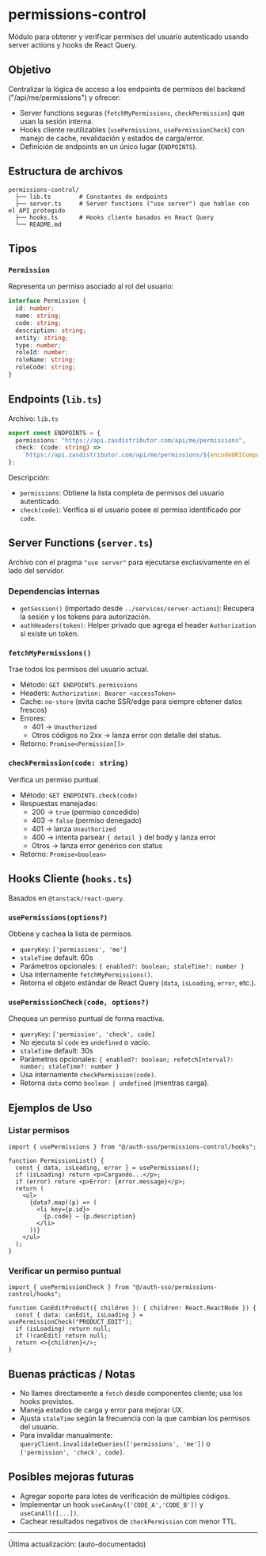 # permissions-control

Módulo para obtener y verificar permisos del usuario autenticado usando server actions y hooks de React Query.

## Objetivo

Centralizar la lógica de acceso a los endpoints de permisos del backend ("/api/me/permissions") y ofrecer:

- Server functions seguras (`fetchMyPermissions`, `checkPermission`) que usan la sesión interna.
- Hooks cliente reutilizables (`usePermissions`, `usePermissionCheck`) con manejo de cache, revalidación y estados de carga/error.
- Definición de endpoints en un único lugar (`ENDPOINTS`).

## Estructura de archivos

```
permissions-control/
  ├── lib.ts        # Constantes de endpoints
  ├── server.ts     # Server functions ("use server") que hablan con el API protegido
  ├── hooks.ts      # Hooks cliente basados en React Query
  └── README.md
```

## Tipos

### `Permission`

Representa un permiso asociado al rol del usuario:

```ts
interface Permission {
  id: number;
  name: string;
  code: string;
  description: string;
  entity: string;
  type: number;
  roleId: number;
  roleName: string;
  roleCode: string;
}
```

## Endpoints (`lib.ts`)

Archivo: `lib.ts`

```ts
export const ENDPOINTS = {
  permissions: "https://api.zasdistributor.com/api/me/permissions",
  check: (code: string) =>
    `https://api.zasdistributor.com/api/me/permissions/${encodeURIComponent(code)}/check`,
};
```

Descripción:

- `permissions`: Obtiene la lista completa de permisos del usuario autenticado.
- `check(code)`: Verifica si el usuario posee el permiso identificado por `code`.

## Server Functions (`server.ts`)

Archivo con el pragma `"use server"` para ejecutarse exclusivamente en el lado del servidor.

### Dependencias internas

- `getSession()` (importado desde `../services/server-actions`): Recupera la sesión y los tokens para autorización.
- `authHeaders(token)`: Helper privado que agrega el header `Authorization` si existe un token.

### `fetchMyPermissions()`

Trae todos los permisos del usuario actual.

- Método: `GET ENDPOINTS.permissions`
- Headers: `Authorization: Bearer <accessToken>`
- Cache: `no-store` (evita cache SSR/edge para siempre obtener datos frescos)
- Errores:
  - 401 -> `Unauthorized`
  - Otros códigos no 2xx -> lanza error con detalle del status.
- Retorno: `Promise<Permission[]>`

### `checkPermission(code: string)`

Verifica un permiso puntual.

- Método: `GET ENDPOINTS.check(code)`
- Respuestas manejadas:
  - 200 -> `true` (permiso concedido)
  - 403 -> `false` (permiso denegado)
  - 401 -> lanza `Unauthorized`
  - 400 -> intenta parsear `{ detail }` del body y lanza error
  - Otros -> lanza error genérico con status
- Retorno: `Promise<boolean>`

## Hooks Cliente (`hooks.ts`)

Basados en `@tanstack/react-query`.

### `usePermissions(options?)`

Obtiene y cachea la lista de permisos.

- `queryKey`: `['permissions', 'me']`
- `staleTime` default: 60s
- Parámetros opcionales: `{ enabled?: boolean; staleTime?: number }`
- Usa internamente `fetchMyPermissions()`.
- Retorna el objeto estándar de React Query (`data`, `isLoading`, `error`, etc.).

### `usePermissionCheck(code, options?)`

Chequea un permiso puntual de forma reactiva.

- `queryKey`: `['permission', 'check', code]`
- No ejecuta si `code` es `undefined` o vacío.
- `staleTime` default: 30s
- Parámetros opcionales: `{ enabled?: boolean; refetchInterval?: number; staleTime?: number }`
- Usa internamente `checkPermission(code)`.
- Retorna `data` como `boolean | undefined` (mientras carga).

## Ejemplos de Uso

### Listar permisos

```tsx
import { usePermissions } from "@/auth-sso/permissions-control/hooks";

function PermissionList() {
  const { data, isLoading, error } = usePermissions();
  if (isLoading) return <p>Cargando...</p>;
  if (error) return <p>Error: {error.message}</p>;
  return (
    <ul>
      {data?.map((p) => (
        <li key={p.id}>
          {p.code} – {p.description}
        </li>
      ))}
    </ul>
  );
}
```

### Verificar un permiso puntual

```tsx
import { usePermissionCheck } from "@/auth-sso/permissions-control/hooks";

function CanEditProduct({ children }: { children: React.ReactNode }) {
  const { data: canEdit, isLoading } = usePermissionCheck("PRODUCT_EDIT");
  if (isLoading) return null;
  if (!canEdit) return null;
  return <>{children}</>;
}
```

## Buenas prácticas / Notas

- No llames directamente a `fetch` desde componentes cliente; usa los hooks provistos.
- Maneja estados de carga y error para mejorar UX.
- Ajusta `staleTime` según la frecuencia con la que cambian los permisos del usuario.
- Para invalidar manualmente: `queryClient.invalidateQueries(['permissions', 'me'])` o `['permission', 'check', code]`.

## Posibles mejoras futuras

- Agregar soporte para lotes de verificación de múltiples códigos.
- Implementar un hook `useCanAny(['CODE_A','CODE_B'])` y `useCanAll([...])`.
- Cachear resultados negativos de `checkPermission` con menor TTL.

---

Última actualización: (auto-documentado)
